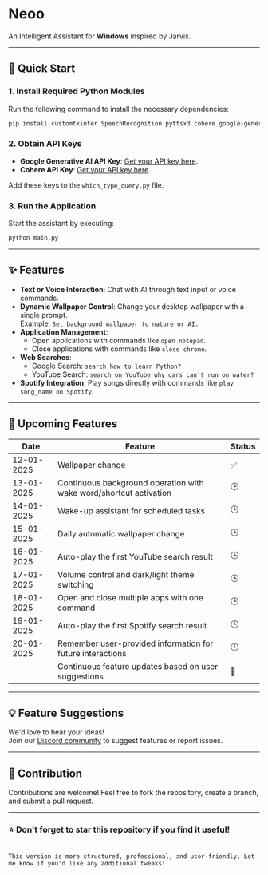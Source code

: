 
# Neoo
An Intelligent Assistant for **Windows** inspired by Jarvis.

---

## 🚀 Quick Start
### 1. Install Required Python Modules
Run the following command to install the necessary dependencies:
```bash
pip install customtkinter SpeechRecognition pyttsx3 cohere google-generativeai requests
```

### 2. Obtain API Keys
- **Google Generative AI API Key**: [Get your API key here](https://aistudio.google.com/app/apikey).  
- **Cohere API Key**: [Get your API key here](https://dashboard.cohere.com/api-keys).  

Add these keys to the `which_type_query.py` file.

### 3. Run the Application
Start the assistant by executing:
```bash
python main.py
```

---

## ✨ Features
- **Text or Voice Interaction**: Chat with AI through text input or voice commands.
- **Dynamic Wallpaper Control**: Change your desktop wallpaper with a single prompt.  
  Example: `Set background wallpaper to nature or AI.`
- **Application Management**:  
  - Open applications with commands like `open notepad`.  
  - Close applications with commands like `close chrome`.
- **Web Searches**:  
  - Google Search: `search how to learn Python?`  
  - YouTube Search: `search on YouTube why cars can't run on water?`
- **Spotify Integration**: Play songs directly with commands like `play song_name on Spotify`.

---

## 🌟 Upcoming Features
| Date       | Feature                                                                             | Status |
| ---------- | ----------------------------------------------------------------------------------- | ------ |
| 12-01-2025 | Wallpaper change                                                                   | ✅     |
| 13-01-2025 | Continuous background operation with wake word/shortcut activation                 | 🕒     |
| 14-01-2025 | Wake-up assistant for scheduled tasks                                              | 🕒     |
| 15-01-2025 | Daily automatic wallpaper change                                                   | 🕒     |
| 16-01-2025 | Auto-play the first YouTube search result                                          | 🕒     |
| 17-01-2025 | Volume control and dark/light theme switching                                      | 🕒     |
| 18-01-2025 | Open and close multiple apps with one command                                      | 🕒     |
| 19-01-2025 | Auto-play the first Spotify search result                                          | 🕒     |
| 20-01-2025 | Remember user-provided information for future interactions                         | 🕒     |
|            | Continuous feature updates based on user suggestions                              | 🚀     |

---

## 💡 Feature Suggestions
We'd love to hear your ideas!  
Join our [Discord community](https://discord.gg/g6cyXuPfRk) to suggest features or report issues.

---

## 🤝 Contribution
Contributions are welcome! Feel free to fork the repository, create a branch, and submit a pull request.

---

### ⭐ Don't forget to star this repository if you find it useful!
```

This version is more structured, professional, and user-friendly. Let me know if you'd like any additional tweaks!
